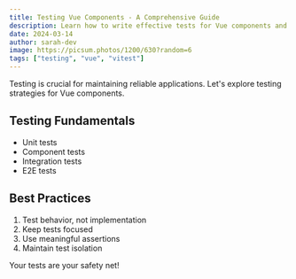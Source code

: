 ```yaml
---
title: Testing Vue Components - A Comprehensive Guide
description: Learn how to write effective tests for Vue components and composables
date: 2024-03-14
author: sarah-dev
image: https://picsum.photos/1200/630?random=6
tags: ["testing", "vue", "vitest"]
---
```


Testing is crucial for maintaining reliable applications. Let's explore testing strategies for Vue components.

## Testing Fundamentals

- Unit tests
- Component tests
- Integration tests
- E2E tests

## Best Practices

1. Test behavior, not implementation
2. Keep tests focused
3. Use meaningful assertions
4. Maintain test isolation

Your tests are your safety net!
